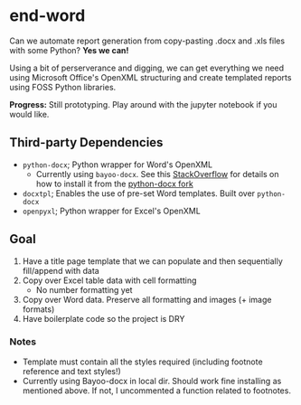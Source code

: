 # end-word
Can we automate report generation from copy-pasting .docx and .xls files with some Python? **Yes we can!**

Using a bit of perserverance and digging, we can get everything we need using Microsoft Office's OpenXML structuring and create templated reports using FOSS Python libraries.

**Progress:** Still prototyping. Play around with the jupyter notebook if you would like.

## Third-party Dependencies
- `python-docx`; Python wrapper for Word's OpenXML
    - Currently using `bayoo-docx`. See this [StackOverflow](https://stackoverflow.com/questions/30292039/pip-install-forked-github-repo) for details on how to install it from the [python-docx fork](https://github.com/BayooG/bayoo-docx)
- `docxtpl`; Enables the use of pre-set Word templates. Built over `python-docx`
- `openpyxl`; Python wrapper for Excel's OpenXML

## Goal
1. Have a title page template that we can populate and then sequentially fill/append with data
2. Copy over Excel table data with cell formatting
    - No number formatting yet
3. Copy over Word data. Preserve all formatting and images (+ image formats)
4. Have boilerplate code so the project is DRY

### Notes
- Template must contain all the styles required (including footnote reference and text styles!)
- Currently using Bayoo-docx in local dir. Should work fine installing as mentioned above. If not, I uncommented a function related to footnotes.